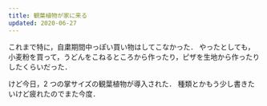 ```yaml
---
title: 観葉植物が家に来る
updated: 2020-06-27
---
```


これまで特に，自粛期間中っぽい買い物はしてこなかった．
やったとしても，小麦粉を買って，うどんをこねるところから作ったり，ピザを生地から作ったりしたくらいだった．

けど今日，2 つの掌サイズの観葉植物が導入された．
種類とかもう少し書きたいけど疲れたのでまた今度．
